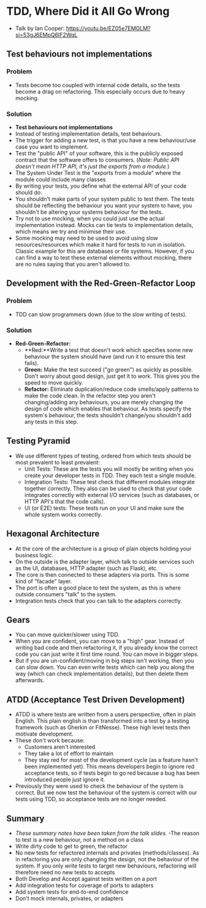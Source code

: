 # TDD, Where Did it All Go Wrong
- Talk by Ian Cooper: https://youtu.be/EZ05e7EMOLM?si=53gJ6EMpQ6IF2WqL

## Test behaviours not implementations

### Problem

- Tests become too coupled with internal code details, so the tests become a drag on refactoring. This especially occurs due to heavy mocking.

### Solution

- **Test behaviours not implementations**
- Instead of testing implementation details, test behaviours.
- The trigger for adding a new test, is that you have a new behaviour/use case you want to implement.
- Test the "public API" of your software, this is the publicly exposed contract that the software offers to consumers. (*Note: Public API doesn't mean HTTP API, it's just the exports from a module.*)
- The System Under Test is the "exports from a module" where the module could include many classes
- By writing your tests, you define what the external API of your code should do.
- You shouldn't make parts of your system public to test them. The tests should be reflecting the behaviour you want your system to have, you shouldn't be altering your systems behaviour for the tests.
- Try not to use mocking, when you could just use the actual implementation instead. Mocks can tie tests to implementation details, which means we try and minimise their use.
- Some mocking may need to be used to avoid using slow resources/resources which make it hard for tests to run in isolation. Classic example for this are databases or file systems. However, if you can find a way to test these external elements without mocking, there are no rules saying that you aren't allowed to.

## Development with the Red-Green-Refactor Loop

### Problem

- TDD can slow programmers down (due to the slow writing of tests).

### Solution

- **Red-Green-Refactor:**
  - **Red:**Write a test that doesn't work which specifies some new behaviour the system should have (and run it to ensure this test fails).
  - **Green:** Make the test succeed ("go green") as quickly as possible. Don't worry about good design, just get it to work. This gives you the speed to move quickly.
  - **Refactor:** Eliminate duplication/reduce code smells/apply patterns to make the code clean. In the refactor step you aren't changing/adding any behaviours, you are merely changing the design of code which enables that behaviour. As tests specify the system's behaviour, the tests shouldn't change/you shouldn't add any tests in this step.

## Testing Pyramid

- We use different types of testing, ordered from which tests should be most prevalent to least prevalent:
  - Unit Tests: These are the tests you will mostly be writing when you create your developer tests in TDD. They each test a single module.
  - Integration Tests: These test check that different modules integrate together correctly. They also can be used to check that your code integrates correctly with external I/O services (such as databases, or HTTP API's that the code calls).
  - UI (or E2E) tests: These tests run on your UI and make sure the whole system works correctly.

## Hexagonal Architecture

- At the core of the architecture is a group of plain objects holding your business logic.
- On the outside is the adapter layer, which talk to outside services such as the UI, databases, HTTP adapter (such as Flask), etc.
- The core is then connected to these adapters via ports. This is some kind of "facade" layer.
- The port is often a good place to test the system, as this is where outside consumers "talk" to the system.
- Integration tests check that you can talk to the adapters correctly.

## Gears

- You can move quicker/slower using TDD.
- When you are confident, you can move to a "high" gear. Instead of writing bad code and then refactoring it, if you already know the correct code you can just write it first time round. You can move in bigger steps.
- But if you are un-confident/moving in big steps isn't working, then you can slow down. You can even write tests which can help you along the way (which can check implementation details), but then delete them afterwards.

## ATDD (Acceptance Test Driven Development)

- ATDD is where tests are written from a users perspective, often in plain English. This plain english is than transformed into a test by a testing framework (such as Gherkin or FitNesse). These high level tests then motivate development.
- These don't work because:
  - Customers aren't interested
  - They take a lot of effort to maintain
  - They stay red for most of the development cycle (as a feature hasn't been implemented yet). This means developers begin to ignore red acceptance tests, so if tests begin to go red because a bug has been introduced people just ignore it.
- Previously they were used to check the behaviour of the system is correct. But we now test the behaviour of the system is correct with our tests using TDD, so acceptance tests are no longer needed.

## Summary

- *These summary notes have been taken from the talk slides.*
-The reason to test is a new behaviour, not a method on a class
- Write dirty code to get to green, the refactor
- No new tests for refactored internals and privates (methods/classes). As in refactoring you are only changing the design, not the behaviour of the system. If you only write tests to target new behaviours, refactoring will therefore need no new tests to accepts
- Both Develop and Accept against tests written on a port
- Add integration tests for coverage of ports to adapters
- Add system tests for end-to-end confidence
- Don't mock internals, privates, or adapters